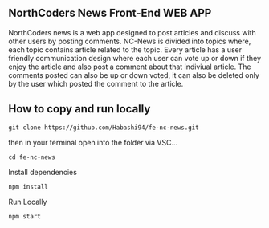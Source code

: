 ## NorthCoders News Front-End WEB APP

NorthCoders news is a web app designed to post articles and discuss with other users by posting comments. NC-News is divided into topics where, each topic contains article related to the topic. Every article has a user friendly communication design where each user can vote up or down if they enjoy the article and also post a comment about that indiviual article. The comments posted can also be up or down voted, it can also be deleted only by the user which posted the comment to the article.

## How to copy and run locally

```
git clone https://github.com/Habashi94/fe-nc-news.git
```

then in your terminal open into the folder via VSC...

```
cd fe-nc-news
```

Install dependencies

```
npm install
```

Run Locally

```
npm start
```
